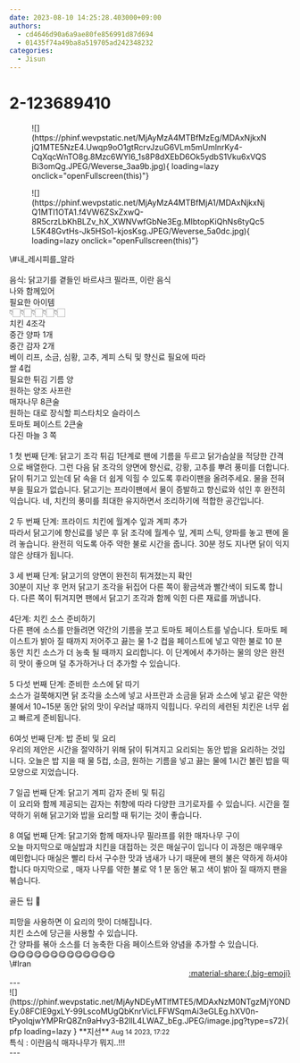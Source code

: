 ```yaml
---
date: 2023-08-10 14:25:28.403000+09:00
authors:
  - cd4646d90a6a9ae80fe856991d87d694
  - 01435f74a49ba8a519705ad242348232
categories:
  - Jisun
---
```


# 2-123689410

<div class="post-container" markdown="1">
<div class="content-container md-sidebar__scrollwrap" markdown="1">


<figure markdown="1">
![](https://phinf.wevpstatic.net/MjAyMzA4MTBfMzEg/MDAxNjkxNjQ1MTE5NzE4.Uwqp9oO1gtRcrvJzuG6VLm5mUmlnrKy4-CqXqcWnTO8g.8Mzc6WYI6_1s8P8dXEbD6Ok5ydbS1Vku6xVQSBi3omQg.JPEG/Weverse_3aa9b.jpg){ loading=lazy onclick="openFullscreen(this)"}
</figure>

<figure markdown="1">
![](https://phinf.wevpstatic.net/MjAyMzA4MTBfMjA1/MDAxNjkxNjQ1MTI1OTA1.f4VW6ZSxZxwQ-8R5crzLbKhBLZv_hX_XWNVwfGbNe3Eg.MlbtopKiQhNs6tyQc5L5K48GvtHs-Jk5HSo1-kjosKsg.JPEG/Weverse_5a0dc.jpg){ loading=lazy onclick="openFullscreen(this)"}
</figure>
\#내_레시피를_알라<br><br>음식: 닭고기를 곁들인 바르샤크 필라프, 이란 음식<br>나와 함께있어<br>필요한 아이템<br>👇🏻👇🏻👇🏻👇🏻👇🏻<br>치킨 4조각<br> 중간 양파 1개<br> 중간 감자 2개<br>베이 리프, 소금, 심황, 고추, 계피 스틱 및 향신료 필요에 따라<br>쌀 4컵<br>필요한 튀김 기름 양<br> 원하는 양조 사프란<br> 매자나무 8큰술<br>원하는 대로 장식할 피스타치오 슬라이스<br> 토마토 페이스트 2큰술<br> 다진 마늘 3 쪽 <br><br>1 첫 번째 단계: 닭고기 조각 튀김 1단계로 팬에 기름을 두르고 닭가슴살을 적당한 간격으로 배열한다. 그런 다음 닭 조각의 양면에 향신료, 강황, 고추를 뿌려 풍미를 더합니다. 닭이 튀기고 있는데 닭 속을 더 쉽게 익힐 수 있도록 후라이팬을 올려주세요. 물을 전혀 부을 필요가 없습니다. 닭고기는 프라이팬에서 물이 증발하고 향신료와 섞인 후 완전히 익습니다. 네, 치킨의 풍미를 최대한 유지하면서 조리하기에 적합한 공간입니다.<br><br>2 두 번째 단계: 프라이드 치킨에 월계수 잎과 계피 추가<br>따라서 닭고기에 향신료를 넣은 후 닭 조각에 월계수 잎, 계피 스틱, 양파를 놓고 팬에 올려 놓습니다. 완전히 익도록 아주 약한 불로 시간을 줍니다. 30분 정도 지나면 닭이 익지 않은 상태가 됩니다.<br><br>3 세 번째 단계: 닭고기의 양면이 완전히 튀겨졌는지 확인<br>30분이 지난 후 먼저 닭고기 조각을 뒤집어 다른 쪽이 황금색과 빨간색이 되도록 합니다. 다른 쪽이 튀겨지면 팬에서 닭고기 조각과 함께 익힌 다른 재료를 꺼냅니다.<br><br>4단계: 치킨 소스 준비하기<br>다른 팬에 소스를 만들려면 약간의 기름을 붓고 토마토 페이스트를 넣습니다. 토마토 페이스트가 밝아 질 때까지 저어주고 끓는 물 1-2 컵을 페이스트에 넣고 약한 불로 10 분 동안 치킨 소스가 더 농축 될 때까지 요리합니다. 이 단계에서 추가하는 물의 양은 완전히 맛이 좋으며 덜 추가하거나 더 추가할 수 있습니다.<br><br>5 다섯 번째 단계: 준비한 소스에 닭 따기<br>소스가 걸쭉해지면 닭 조각을 소스에 넣고 사프란과 소금을 닭과 소스에 넣고 같은 약한 불에서 10~15분 동안 닭의 맛이 우러날 때까지 익힙니다. 우리의 세련된 치킨은 너무 쉽고 빠르게 준비됩니다.<br><br>6여섯 번째 단계: 밥 준비 및 요리<br>우리의 제안은 시간을 절약하기 위해 닭이 튀겨지고 요리되는 동안 밥을 요리하는 것입니다. 오늘은 밥 지을 때 물 5컵, 소금, 원하는 기름을 넣고 끓는 물에 1시간 불린 밥을 떡 모양으로 지었습니다.<br><br>7 일곱 번째 단계: 닭고기 계피 감자 준비 및 튀김<br>이 요리와 함께 제공되는 감자는 취향에 따라 다양한 크기로자를 수 있습니다. 시간을 절약하기 위해 닭고기와 밥을 요리할 때 튀기는 것이 좋습니다.<br><br>8 여덟 번째 단계: 닭고기와 함께 매자나무 필라프를 위한 매자나무 구이<br>오늘 마지막으로 매실밥과 치킨을 대접하는 것은 매실구이 입니다 이 과정은 매우매우 예민합니다 매실은 빨리 타서 구수한 맛과 냄새가 나기 때문에 팬의 불은 약하게 하셔야 합니다 마지막으로 , 매자 나무를 약한 불로 약 1 분 동안 볶고 색이 밝아 질 때까지 팬을 볶습니다.<br><br>골든 팁 🌟<br><br>피망을 사용하면 이 요리의 맛이 더해집니다.<br>치킨 소스에 당근을 사용할 수 있습니다.<br>간 양파를 볶아 소스를 더 농축한 다음 페이스트와 양념을 추가할 수 있습니다.<br>😋😋😋😋😋😋😋😋😋😋😋😋😋 <br>\#Iran

</div>
</div>

<div style="text-align: right;" markdown="1">
<a href="https://weverse.io/fromis9/fanpost/2-123689410" style="text-align: right;">:material-share:{.big-emoji}</a>
</div>
---

<div class="comments-container md-sidebar__scrollwrap" markdown="1">
<div class="comment" markdown="1">
<div class='id-container' markdown="1">
![](https://phinf.wevpstatic.net/MjAyNDEyMTlfMTE5/MDAxNzM0NTgzMjY0NDEy.08FClE9gxLY-99LscoMUgQbKnrVicLFFWSqmAi3eGLEg.hXV0n-tPyoIqjwYMPRrQ8Zn9aHvy3-B2llL4LWAZ_bEg.JPEG/image.jpg?type=s72){ pfp loading=lazy }
**<span class="artist">지선</span>** <small>Aug 14 2023, 17:22</small><br>
</div>
<div class='comment-body' markdown="1">
특식 : 이란음식 매자나무가 뭐지..!!!
</div>
</div>
</div>
---
